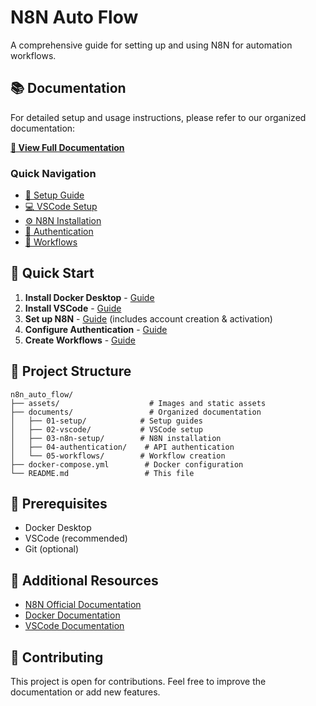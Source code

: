 # N8N Auto Flow

A comprehensive guide for setting up and using N8N for automation workflows.

## 📚 Documentation

For detailed setup and usage instructions, please refer to our organized documentation:

**[📖 View Full Documentation](./documents/README.md)**

### Quick Navigation

- [🚀 Setup Guide](./documents/01-setup/01-docker-desktop.md)
- [💻 VSCode Setup](./documents/02-vscode/01-install-vscode.md)
- [⚙️ N8N Installation](./documents/03-n8n-setup/01-clone-setup-n8n.md)
- [🔐 Authentication](./documents/04-authentication/get-access-token.md)
- [🔄 Workflows](./documents/05-workflows/01-create-n8n-workflow.md)

## 🚀 Quick Start

1. **Install Docker Desktop** - [Guide](./documents/01-setup/01-docker-desktop.md)
2. **Install VSCode** - [Guide](./documents/02-vscode/01-install-vscode.md)
3. **Set up N8N** - [Guide](./documents/03-n8n-setup/01-clone-setup-n8n.md) (includes account creation & activation)
4. **Configure Authentication** - [Guide](./documents/04-authentication/get-access-token.md)
5. **Create Workflows** - [Guide](./documents/05-workflows/01-create-n8n-workflow.md)

## 📁 Project Structure

```
n8n_auto_flow/
├── assets/                    # Images and static assets
├── documents/                 # Organized documentation
│   ├── 01-setup/            # Setup guides
│   ├── 02-vscode/           # VSCode setup
│   ├── 03-n8n-setup/        # N8N installation
│   ├── 04-authentication/    # API authentication
│   └── 05-workflows/        # Workflow creation
├── docker-compose.yml        # Docker configuration
└── README.md                 # This file
```

## 🔧 Prerequisites

- Docker Desktop
- VSCode (recommended)
- Git (optional)

## 📖 Additional Resources

- [N8N Official Documentation](https://docs.n8n.io/)
- [Docker Documentation](https://docs.docker.com/)
- [VSCode Documentation](https://code.visualstudio.com/docs)

## 🤝 Contributing

This project is open for contributions. Feel free to improve the documentation or add new features.
